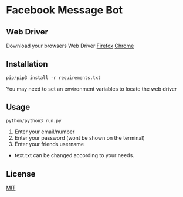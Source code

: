 # Facebook Message Bot

## Web Driver

Download your browsers Web Driver
[Firefox](https://github.com/mozilla/geckodriver/releases)
[Chrome](https://sites.google.com/a/chromium.org/chromedriver/downloads)

## Installation

```python
pip/pip3 install -r requirements.txt
```

You may need to set an environment variables to locate the web driver

## Usage

```python
python/python3 run.py

```

1. Enter your email/number
2. Enter your password (wont be shown on the terminal)
3. Enter your friends username

- text.txt can be changed according to your needs.

## License

[MIT](https://github.com/sulavmhrzn/instagram-message-bot/blob/master/license)
